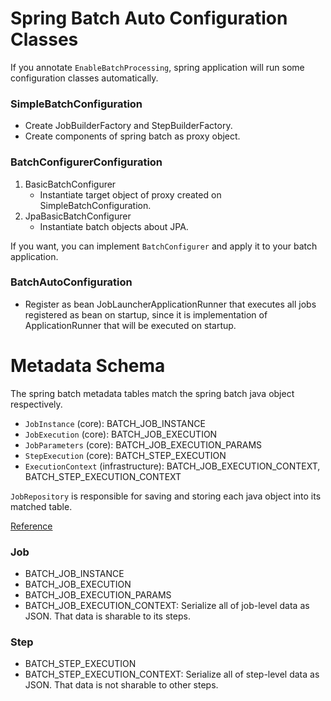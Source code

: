 # Spring Batch Auto Configuration Classes

If you annotate `EnableBatchProcessing`, spring application will run some configuration classes automatically.

### SimpleBatchConfiguration

- Create JobBuilderFactory and StepBuilderFactory.
- Create components of spring batch as proxy object.

### BatchConfigurerConfiguration

1. BasicBatchConfigurer
    - Instantiate target object of proxy created on SimpleBatchConfiguration.
2. JpaBasicBatchConfigurer
    - Instantiate batch objects about JPA.

If you want, you can implement `BatchConfigurer` and apply it to your batch application.

### BatchAutoConfiguration

- Register as bean JobLauncherApplicationRunner that executes all jobs registered as bean on startup, since it is
  implementation of ApplicationRunner that will be executed on startup.

# Metadata Schema

The spring batch metadata tables match the spring batch java object respectively.

- `JobInstance` (core): BATCH_JOB_INSTANCE
- `JobExecution` (core): BATCH_JOB_EXECUTION
- `JobParameters` (core): BATCH_JOB_EXECUTION_PARAMS
- `StepExecution` (core): BATCH_STEP_EXECUTION
- `ExecutionContext` (infrastructure): BATCH_JOB_EXECUTION_CONTEXT, BATCH_STEP_EXECUTION_CONTEXT

`JobRepository` is responsible for saving and storing each java object into its matched table.

[Reference](https://docs.spring.io/spring-batch/docs/current/reference/html/schema-appendix.html#metaDataSchema)

### Job

- BATCH_JOB_INSTANCE
- BATCH_JOB_EXECUTION
- BATCH_JOB_EXECUTION_PARAMS
- BATCH_JOB_EXECUTION_CONTEXT: Serialize all of job-level data as JSON. That data is sharable to its steps.

### Step

- BATCH_STEP_EXECUTION
- BATCH_STEP_EXECUTION_CONTEXT: Serialize all of step-level data as JSON. That data is not sharable to other steps.
